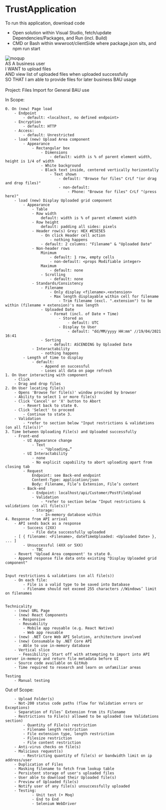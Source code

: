 # TrustApplication

To run this application, download code
- Open solution within Visual Studio, fetch/update Dependencies/Packages, and Run (incl. Build)
- CMD or Bash within wwwroot/clientSide where package.json sits, and npm run start

![moqup](https://user-images.githubusercontent.com/32786237/136834531-5aacb802-ea73-4603-851a-ec960d92ed4c.PNG)
<br/>
AS A business user <br/>
I WANT to upload files <br/>
AND view list of uploaded files when uploaded successfully <br/>
SO THAT I am able to provide files for later business BAU usage <br/>
<br/>
Project: Files Import for General BAU use <br/>

In Scope:

	0. On (new) Page load
		- Endpoint
			- default: <localhost, no defined endpoint>
		- Encryption
			- default: HTTP
		- Access:
			- default: Unrestricted
		- load (new) Upload Area component
			- Appearance
				- Rectangular box
					- Dimensions
						- default: width is % of parent element width, height is 1/4 of width
					- White background
					- Black text inside, centered vertically horizontally
						- Text shown
							- default: "Browse for files" CrLf "(or drag and drop files)"
							- non-default: 
								- Phone: "Browse for files" CrLf "(press here)"
		- load (new) Display Uploaded grid component
			- Appearance
				- Table
				- Row width
					default: width is % of parent element width
				- Row height
					default: padding all sides: pixels
				- Header row(s) Grey: HEX #E5E5E5
					- On click Header cell action
						- nothing happens
					- default: 2 columns: "Filename" & "Uploaded Date"
				- Non-header rows
					Minimum
						- default: 1 row, empty cells
						- non-default: <props Modifiable integer>
					Maximum
						- default: none
					- Scrolling
						- default: none
				- Standards/Consistency
					- Filename
						- Only display <filename>.<extension>
						- Max length displayable within cell for filename
							- Trim filename (excl. ".extension") to be within (filename + extension)'s max length
					- Uploaded Date
						- Format (incl. of Date + Time)
							- Stored as
								- default: UTC
							- Display to User
								- default: "dd/MM/yyyy HH:mm" //19/04/2021 16:41
					- Sorting
						- default: ASCENDING by Uploaded Date
				- Interactability
					- nothing happens
			- Length of time to display
				- default:
					- Append on successful 
					- Loses all data on page refresh
	1. On User interacting with component
		- Click
		- Drag and drop files
	2. On User locating file(s)
		- Opens 'Browse for file(s)' window provided by browser
		- Ability to select 1 or more file(s)
		- Click 'Cancel' or 'X' button to Abort
			- Revert back to state 0.
		- Click 'Select' to proceed
			- Continue to state 3.
		- Validation
			- *refer to section below "Input restrictions & validations (on all file(s))"
	3. Time between Uploading File(s) and Uploaded successfully
		- Front-end
			- UI Appearance change
				- Text
					- "Uploading…”
			- UI Interactability
				- none
				- No explicit capability to abort uploading apart from closing tab
			- Request
				Endpoint: see Back-end endpoint
				Content-Type: application/json
				Body: Filename, File’s Extension, File’s content
			- Back-end
				- Endpoint: localhost/api/Customer/PostFileUpload
				- Validation
					- *refer to section below "Input restrictions & validations (on all file(s))"
				- Storage:
					- In-memory database within 
	4. Response from API arrival
		- API sends back as a response
			- Success (2XX)
				- File data successfully uploaded
		- [ { filename: <Filename>, dateTimeUploaded: <Uploaded Date> }, ... ]
			- Unsuccessful (4XX or 5XX)
				- TBC
		- Revert 'Upload Area component' to state 0.
		- Append response file data onto existing "Display Uploaded grid component"

	
	Input restrictions & validations (on all file(s))
		- On each file:
		    - File is a valid type to be saved into Database
		    - Filename should not exceed 255 characters //Windows’ limit on filenames


	Technicality
		- (new) URL Page
		- (new) React Components
		  - Responsive
		  - Reusability
			- Mobile app reusable (e.g. React Native)
			- Web app reusable
		- (new) .NET Core Web API Solution, architecture involved
		- (new) Consumable by .NET Core API
		  - Able to use in-memory database
		- Vertical slice
		  - Feasibility: Start off with attempting to import into API server in-memory and return file metadata before UI
		- Source code available on GitHub
		- Time required to research and learn on unfamiliar areas

	Testing
		- Manual testing
		
					
Out of Scope:

		- Upload Folder(s)
		- Not-200 status code paths (flow for Validation errors or Exceptions)
		- Separation of Files’ Extension from its Filename
		- Restrictions to File(s) allowed to be uploaded (see Validations section)
			- Quantity of File(s) restriction
			- Filename length restriction
			- File extension type, length restriction
			- Filesize restriction
			- File content restriction
		- Anti-virus checks on file(s)
		- Malicious request(s)
			- Restricting quantity of file(s) or bandwidth limit on ip address/user
		- Duplication of Files
		- Masking filename to fetch from lookup table
		- Persistent storage of user's uploaded files
		- User able to download their Uploaded file(s)
		- Preview of Uploaded file(s)
		- Notify user of any file(s) unsuccessfully uploaded
		- Testing: 
				- Unit test (+ Moq)
				- End to End
				- Selenium WebDriver
